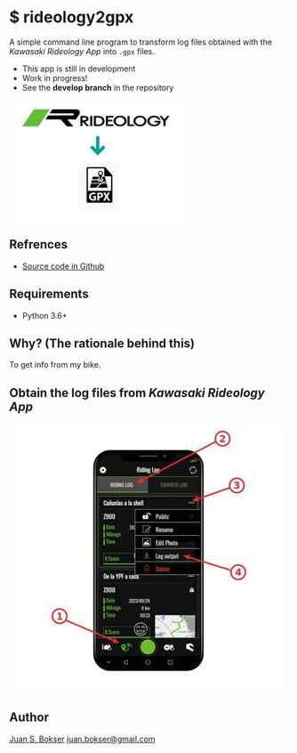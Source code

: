 # **$ rideology2gpx**

A simple command line program to transform log files obtained with the *Kawasaki Rideology App* into `.gpx` files.

* This app is still in development
* Work in progress!
* See the **develop branch** in the repository


 ![](images/logo.jpg)



## Refrences

* [Source code in Github](https://github.com/jbokser/rideology2gpx)



## Requirements

* Python 3.6+



## Why? (The rationale behind this)

To get info from my bike.



## Obtain the log files from *Kawasaki Rideology App*



 ![](images/cellphone.jpg)



## Author

[Juan S. Bokser](https://github.com/jbokser) <juan.bokser@gmail.com>
